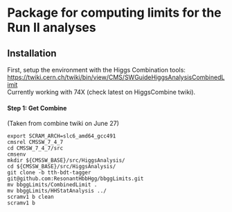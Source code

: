 # Package for computing limits for the Run II analyses

## Installation
First, setup the environment with the Higgs Combination tools: https://twiki.cern.ch/twiki/bin/view/CMS/SWGuideHiggsAnalysisCombinedLimit  
Currently working with 74X (check latest on HiggsCombine twiki).   


#### Step 1: Get Combine   
(Taken from combine twiki on June 27)   

```
export SCRAM_ARCH=slc6_amd64_gcc491
cmsrel CMSSW_7_4_7
cd CMSSW_7_4_7/src 
cmsenv
mkdir ${CMSSW_BASE}/src/HiggsAnalysis/
cd ${CMSSW_BASE}/src/HiggsAnalysis/
git clone -b tth-bdt-tagger git@github.com:ResonantHbbHgg/bbggLimits.git
mv bbggLimits/CombinedLimit .
mv bbggLimits/HHStatAnalysis ../
scramv1 b clean
scramv1 b
```       
